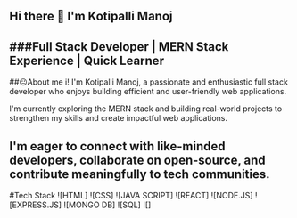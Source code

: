 ## Hi there 👋 I'm Kotipalli Manoj
###Full Stack Developer | MERN Stack Experience | Quick Learner 
---
##😐About me
i! I'm Kotipalli Manoj, a passionate and enthusiastic full stack developer who enjoys building efficient and user-friendly web applications.

I'm currently exploring the MERN stack and building real-world projects to strengthen my skills and create impactful web applications.

I'm eager to connect with like-minded developers, collaborate on open-source, and contribute meaningfully to tech communities.
---

#Tech Stack
![HTML]
![CSS]
![JAVA SCRIPT]
![REACT]
![NODE.JS]
![EXPRESS.JS]
![MONGO DB]
![SQL]
![]


<!--
**Manoj-939/Manoj-939** is a ✨ _special_ ✨ repository because its `README.md` (this file) appears on your GitHub profile.

Here are some ideas to get you started:

- 🔭 I’m currently working on ...
- 🌱 I’m currently learning ...
- 👯 I’m looking to collaborate on ...
- 🤔 I’m looking for help with ...
- 💬 Ask me about ...
- 📫 How to reach me: ...
- 😄 Pronouns: ...
- ⚡ Fun fact: ...
-->
